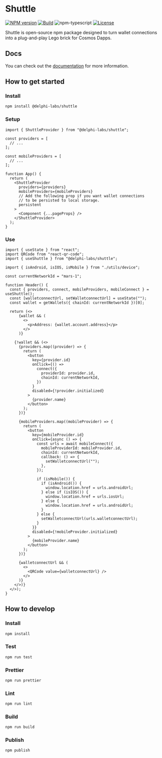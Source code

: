 # Shuttle

[![NPM version][npm-image]][npm-url]
[![Build][github-build]][github-build-url]
![npm-typescript]
[![License][github-license]][github-license-url]

Shuttle is open-source npm package designed to turn wallet connections into a plug-and-play Lego brick for Cosmos Dapps.

## Docs

You can check out the [documentation](https://shuttle.delphilabs.io/) for more information.

## How to get started

### Install

```bash
npm install @delphi-labs/shuttle
```

### Setup

```tsx
import { ShuttleProvider } from "@delphi-labs/shuttle";

const providers = [
  // ...
];

const mobileProviders = [
  // ...
];

function App() {
  return (
    <ShuttleProvider
      providers={providers}
      mobileProviders={mobileProviders}
      // Add the following prop if you want wallet connections
      // to be persisted to local storage.
      persistent
    >
      <Component {...pageProps} />
    </ShuttleProvider>
  );
}
```

### Use

```tsx
import { useState } from "react";
import QRCode from "react-qr-code";
import { useShuttle } from "@delphi-labs/shuttle";

import { isAndroid, isIOS, isMobile } from "./utils/device";

const currentNetworkId = "mars-1";

function Header() {
  const { providers, connect, mobileProviders, mobileConnect } = useShuttle();
  const [walletconnectUrl, setWalletconnectUrl] = useState("");
  const wallet = getWallets({ chainId: currentNetworkId })[0];

  return (<>
      {wallet && (
        <>
          <p>Address: {wallet.account.address}</p>
        </>
      )}

    {!wallet && (<>
      {providers.map((provider) => {
        return (
          <button
            key={provider.id}
            onClick={() =>
              connect({
                providerId: provider.id,
                chainId: currentNetworkId,
              })
            }
            disabled={!provider.initialized}
          >
            {provider.name}
          </button>
        );
      })}

      {mobileProviders.map((mobileProvider) => {
        return (
          <button
            key={mobileProvider.id}
            onClick={async () => {
              const urls = await mobileConnect({
                mobileProviderId: mobileProvider.id,
                chainId: currentNetworkId,
                callback: () => {
                  setWalletconnectUrl("");
                },
              });

              if (isMobile()) {
                if (isAndroid()) {
                  window.location.href = urls.androidUrl;
                } else if (isIOS()) {
                  window.location.href = urls.iosUrl;
                } else {
                  window.location.href = urls.androidUrl;
                }
              } else {
                setWalletconnectUrl(urls.walletconnectUrl);
              }
            }}
            disabled={!mobileProvider.initialized}
          >
            {mobileProvider.name}
          </button>
        );
      })}

      {walletconnectUrl && (
        <>
          <QRCode value={walletconnectUrl} />
        </>
      )}
    </>)}
  </>);
}
```

## How to develop

### Install

```bash
npm install
```

### Test

```bash
npm run test
```

### Prettier

```bash
npm run prettier
```

### Lint

```bash
npm run lint
```

### Build

```bash
npm run build
```

### Publish

```bash
npm publish
```

[npm-url]: https://www.npmjs.com/package/@delphi-labs/shuttle
[npm-image]: https://img.shields.io/npm/v/@delphi-labs/shuttle
[npm-typescript]: https://img.shields.io/npm/types/@delphi-labs/shuttle
[github-license]: https://img.shields.io/github/license/delphi-labs/shuttle
[github-license-url]: https://github.com/delphi-labs/shuttle/blob/main/LICENSE
[github-build]: https://github.com/delphi-labs/shuttle/actions/workflows/publish.yml/badge.svg
[github-build-url]: https://github.com/delphi-labs/shuttle/actions/workflows/publish.yml
